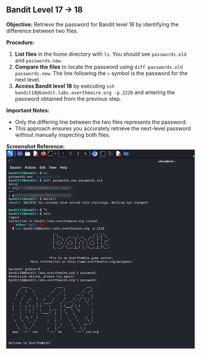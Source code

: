 ## Bandit Level 17 → 18

**Objective:** Retrieve the password for Bandit level 18 by identifying the difference between two files.

**Procedure:**  
1. **List files** in the home directory with `ls`. You should see `passwords.old` and `passwords.new`.  
2. **Compare the files** to locate the password using `diff passwords.old passwords.new`. The line following the `>` symbol is the password for the next level.  
3. **Access Bandit level 18** by executing `ssh bandit18@bandit.labs.overthewire.org -p 2220` and entering the password obtained from the previous step.  

**Important Notes:**  
- Only the differing line between the two files represents the password.  
- This approach ensures you accurately retrieve the next-level password without manually inspecting both files.  

**Screenshot Reference:**  
![Output](screenshots/command.png)
